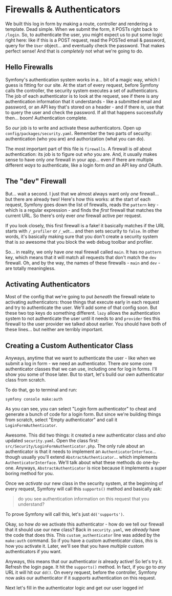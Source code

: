 # Firewalls & Authenticators

We built this log in form by making a route, controller and rendering a template.
Dead simple. When we submit the form, it POSTs right back to `/login`. So, to
authenticate the user, you might expect us to put some logic right here: like if
this is a POST request, read the POSTed email & password, query for the `User`
object... and eventually check the password. That makes perfect sense! And that is
*completely* not what we're going to do.

## Hello Firewalls

Symfony's authentication system works in a... bit of a magic way, which I guess is
fitting for our site. At the start of every request, before Symfony calls the
controller, the security system executes a set of authenticators. The job of each
authenticator is to look at the request, see if there is any authentication
information that it understands - like a submitted email and password, or an API
key that's stored on a header - and if there *is*, use that to query the user and
check the password. If all that happens successfully then... boom! Authentication
complete.

So *our* job is to write and activate these authenticators. Open up
`config/packages/security.yaml`. Remember the two parts of security: authentication
(who you are) and authorization (what you can do).

The most important part of this file is `firewalls`. A firewall is *all* about
authentication: its job is to figure out *who* you are. And, it usually makes
sense to have only *one* firewall in your app... even if there are multiple
different *ways* to authenticate, like a login form *and* an API key *and* OAuth.

## The "dev" Firewall

But... wait a second. I just that we almost always want only *one* firewall... but
there are already two! Here's how this works: at the start of each request, Symfony
goes down the list of firewalls, reads the `pattern` key - which is a regular
expression - and finds the *first* firewall that matches the current URL. So there's
only ever *one* firewall active per request.

If you look closely, this first firewall is a fake! it basically matches if the URL
starts with `/_profiler` or `/_wdt`... and then sets security to `false`. In other
words, it's basically making sure that you don't create a security system that is
*so* awesome that you block the web debug toolbar and profiler.

So... in reality, we only have *one* real firewall called `main`. It has no `pattern`
key, which means that it will match all requests that don't match the `dev` firewall.
Oh, and by the way, the names of these firewalls - `main` and `dev` - are totally
meaningless.

## Activating Authenticators

Most of the config that we're going to put *beneath* the firewall relate to activating
authenticators: those things that execute early in each request and try to
authenticate the user. We'll add some of that config soon. But these two top keys
do something different. `lazy` allows the authentication system to not authenticate
the user until it needs to and `provider` ties this firewall to the user provider
we talked about earlier. You should have both of these lines... but neither are
terribly important.

## Creating a Custom Authenticator Class

Anyways, anytime that we want to authenticate the user - like when we submit a log in
form - we need an authenticator. There *are* some core authenticator classes that
we can use, including one for log in forms. I'll show you some of those later. But
to start, let's build our *own* authenticator class from scratch.

To do that, go to terminal and run:

```terminal
symfony console make:auth
```

As you can see, you can select "Login form authenticator" to cheat and generate a
bunch of code for a login form. But since we're building things from scratch, select
"Empty authenticator" and call it `LoginFormAuthenticator`.

Awesome. This did two things: it created a new authenticator class and *also* updated
`security.yaml`. Open the class first: `src/Security/LoginFormAuthenticator.php`.
The only rule about an authenticator is that it needs to implement an
`AuthenticatorInterface`... though usually you'll extend `AbstractAuthenticator`...
which implements `AuthenticatorInterface`. We'll talk about what these methods
do one-by-one. Anyways, `AbstractAuthenticator` is nice because it implements a
super boring method for you.

Once we *activate* our new class in the security system, at the beginning of every
request, Symfony will call this `supports()` method and basically ask:

> do you see authentication information on this request that you understand?

To prove Symfony will call this, let's just `dd('supports')`.

Okay, so how *do* we activate this authenticator - how do we tell our firewall
that it should use our new class? Back in `security.yaml`, we *already* have the
code that does this. This `custom_authenticator` line was added by the `make:auth`
command. So if you have a custom authenticator class, *this* is how you activate
it. Later, we'll see that you have *multiple* custom authenticators if you want.

Anyways, this means that our authenticator *is* already active! So let's try it.
Refresh the login page. It hit the `supports()` method. In fact, if you go to
*any* URL it will hit our `dd()`. On every request, before the controller, Symfony
now asks our authenticator if it *supports* authentication on this request.

Next let's fill in the authenticator logic and get our user logged in!
